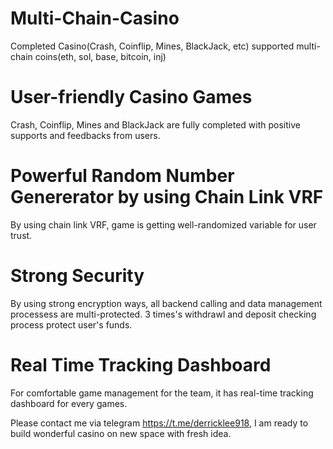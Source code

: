 # Multi-Chain-Casino
Completed Casino(Crash, Coinflip, Mines, BlackJack, etc) supported multi-chain coins(eth, sol, base, bitcoin, inj)

# User-friendly Casino Games
Crash, Coinflip, Mines and BlackJack are fully completed with positive supports and feedbacks from users.

# Powerful Random Number Genererator by using Chain Link VRF
By using chain link VRF, game is getting well-randomized variable for user trust.

# Strong Security
By using strong encryption ways, all backend calling and data management processess are multi-protected.
3 times's withdrawl and deposit checking process protect user's funds.

# Real Time Tracking Dashboard
For comfortable game management for the team, it has real-time tracking dashboard for every games.

Please contact me via telegram https://t.me/derricklee918, I am ready to build wonderful casino on new space with fresh idea.
